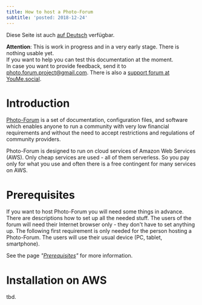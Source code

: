 ```yaml
---
title: How to host a Photo-Forum
subtitle: 'posted: 2018-12-24'
---
```

Diese Seite ist auch [auf Deutsch](./index_de) verfügbar.

**Attention**: This is work in progress and in a very early stage. There is nothing usable yet.   
If you want to help you can test this documentation at the moment.   
In case you want to provide feedback, send it to [photo.forum.project@gmail.com](mailto:photo.forum.project@gmail.com). There is also a [support forum at YouMe.social](https://www.youme.social/groups/view/102/photo-forum-support).

# Introduction

[Photo-Forum](https://github.com/fte378/photo-forum)
is a set of documentation, configuration files, and software which enables
anyone to run a community with very low financial requirements and without the need
to accept restrictions and regulations of community providers.

Photo-Forum is designed to run on cloud services of Amazon Web Services (AWS). Only
cheap services are used - all of them serverless. So you pay only for what you use
and often there is a free contingent for many services on AWS.

# Prerequisites

If you want to host Photo-Forum you will need some things in advance. There are descriptions
how to set up all the needed stuff. The users of the forum will need their Internet browser
only - they don't have to set anything up. The following first requirement is only needed
for the person hosting a Photo-Forum. The users will use their usual device (PC, tablet, smartphone).

See the page _"[Prerequisites](./prerequisites)"_ for more information.

# Installation on AWS

tbd.
